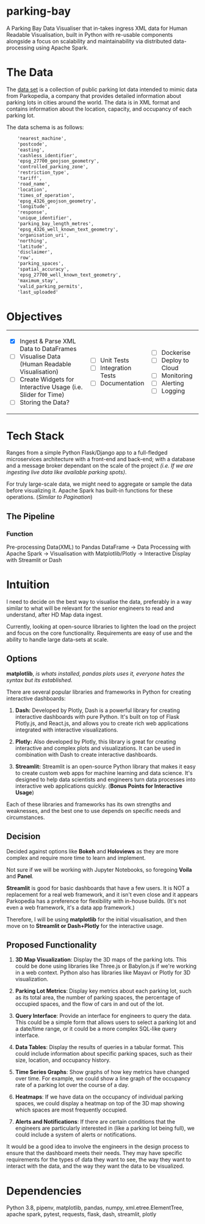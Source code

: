 # parking-bay

A Parking Bay Data Visualiser that in-takes ingress XML data for Human Readable Visualisation, built in Python with re-usable components alongside a focus on scalability and maintainability via distributed data-processing using Apache Spark.

# The Data

The [data set](https://www.data.gov.uk/dataset/563a5530-a7a2-46aa-925e-41fe09de7ea3/parking-bays) is a collection of public parking lot data intended to mimic data from Parkopedia, a company that provides detailed information about parking lots in cities around the world. The data is in XML format and contains information about the location, capacity, and occupancy of each parking lot.

The data schema is as follows:

```xml
    'nearest_machine',
    'postcode',
    'easting',
    'cashless_identifier',
    'epsg_27700_geojson_geometry',
    'controlled_parking_zone',
    'restriction_type',
    'tariff',
    'road_name',
    'location',
    'times_of_operation',
    'epsg_4326_geojson_geometry',
    'longitude',
    'response',
    'unique_identifier',
    'parking_bay_length_metres',
    'epsg_4326_well_known_text_geometry',
    'organisation_uri',
    'northing',
    'latitude',
    'disclaimer',
    'row',
    'parking_spaces',
    'spatial_accuracy',
    'epsg_27700_well_known_text_geometry',
    'maximum_stay',
    'valid_parking_permits',
    'last_uploaded'
```

# Objectives

<table>
<tr>
<td>

- [x] Ingest & Parse XML Data to DataFrames
- [ ] Visualise Data (Human Readable Visualisation)
- [ ] Create Widgets for Interactive Usage (i.e. Slider for Time)
- [ ] Storing the Data?

</td>
<td>

- [ ] Unit Tests
- [ ] Integration Tests
- [ ] Documentation

</td>
<td>

- [ ] Dockerise
- [ ] Deploy to Cloud
- [ ] Monitoring
- [ ] Alerting
- [ ] Logging

</td>
</tr>

</table>

# Tech Stack

Ranges from a simple Python Flask/Django app to a full-fledged microservices architecture with a front-end and back-end; with a database and a message broker dependant on the scale of the project _(i.e. If we are ingesting live data like available parking spots)_.

For truly large-scale data, we might need to aggregate or sample the data before visualizing it. Apache Spark has built-in functions for these operations. (_Similar to Pagination_)

## The Pipeline

### Function
Pre-processing Data(XML) to Pandas DataFrame -> Data Processing with Apache Spark -> Visualisation with Matplotlib/Plotly -> Interactive Display with Streamlit or Dash

# Intuition

I need to decide on the best way to visualise the data, preferably in a way similar to what will be relevant for the senior engineers to read and understand, after HD Map data ingest.

Currently, looking at open-source libraries to lighten the load on the project and focus on the core functionality. Requirements are easy of use and the ability to handle large data-sets at scale.

## Options

**matplotlib**, _is whats installed, pandas plots uses it, everyone hates the syntax but its established._

There are several popular libraries and frameworks in Python for creating interactive dashboards:

1. **Dash:** Developed by Plotly, Dash is a powerful library for creating interactive dashboards with pure Python. It's built on top of Flask Plotly.js, and React.js, and allows you to create rich web applications integrated with interactive visualizations.

2. **Plotly:** Also developed by Plotly, this library is great for creating interactive and complex plots and visualizations. It can be used in combination with Dash to create interactive dashboards.

3. **Streamlit:** Streamlit is an open-source Python library that makes it easy to create custom web apps for machine learning and data science. It's designed to help data scientists and engineers turn data processes into interactive web applications quickly. (**Bonus Points for Interactive Usage**)

Each of these libraries and frameworks has its own strengths and weaknesses, and the best one to use depends on specific needs and circumstances.

## Decision

Decided against options like **Bokeh** and **Holoviews** as they are more complex and require more time to learn and implement.

Not sure if we will be working with Jupyter Notebooks, so foregoing **Voila** and **Panel**.

**Streamlit** is good for basic dashboards that have a few users. It is NOT a replacement for a real web framework, and it isn't even close and it appears Parkopedia has a preference for flexibility with in-house builds. (It's not even a web framework, it's a data app framework.)

Therefore, I will be using **matplotlib** for the initial visualisation, and then move on to **Streamlit or Dash+Plotly** for the interactive usage.

## Proposed Functionality

1. **3D Map Visualization**: Display the 3D maps of the parking lots. This could be done using libraries like Three.js or Babylon.js if we're working in a web context. Python also has libraries like Mayavi or Plotly for 3D visualization.

2. **Parking Lot Metrics**: Display key metrics about each parking lot, such as its total area, the number of parking spaces, the percentage of occupied spaces, and the flow of cars in and out of the lot.

3. **Query Interface**: Provide an interface for engineers to query the data. This could be a simple form that allows users to select a parking lot and a date/time range, or it could be a more complex SQL-like query interface.

4. **Data Tables**: Display the results of queries in a tabular format. This could include information about specific parking spaces, such as their size, location, and occupancy history.

5. **Time Series Graphs**: Show graphs of how key metrics have changed over time. For example, we could show a line graph of the occupancy rate of a parking lot over the course of a day.

6. **Heatmaps**: If we have data on the occupancy of individual parking spaces, we could display a heatmap on top of the 3D map showing which spaces are most frequently occupied.

7. **Alerts and Notifications**: If there are certain conditions that the engineers are particularly interested in (like a parking lot being full), we could include a system of alerts or notifications.

It would be a good idea to involve the engineers in the design process to ensure that the dashboard meets their needs. They may have specific requirements for the types of data they want to see, the way they want to interact with the data, and the way they want the data to be visualized.

# Dependencies

Python 3.8, pipenv, matplotlib, pandas, numpy, xml.etree.ElementTree, apache spark, pytest, requests, flask, dash, streamlit, plotly
